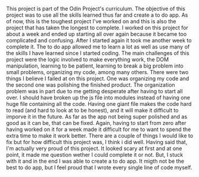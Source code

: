 This project is part of the Odin Project's curriculum. The objective of this project was to use all the skills learned thus far and create a to do app. As of now, this is the toughest project I've worked on and this is also the project that has taken the longest to complete. I worked on this project for about a week and ended up starting all over again because it became too complicated and confusing. After I started again it took me another week to complete it. 
The to do app allowed me to learn a lot as well as use many of the skills I have learned since I started coding. The main challenges of this project were the logic involved to make everything work, the DOM manipulation, learning to be patient, learning to break a big problem into small problems, organizing my code, among many others. 
There were two things I believe I failed at on this project. One was organizing my code and the second one was polishing the finished product. The organization problem was in part due to me getting desperate after having to start all over. I should have broken up the js file into modules instead of having one huge file containing all the code. Having one giant file makes the code hard to read (and hard to look at to be honest), and it will make it difficult to imporve it in the future. As far as the app not being super polished and as good as it can be, that can be fixed. Again, having to start from zero after having worked on it for a week made it difficult for me to want to spend the extra time to make it work better. There are a couple of things I would like to fix but for how difficult this project was, I think i did well. 
Having said that, I'm actually very proud of this project. It looked scary at first and at one point, it made me question wether I could complete it or not. But, I stuck with it and in the end I was able to create a to do app. It migth not be the best to do app, but I feel proud that I wrote every single line of code myself.